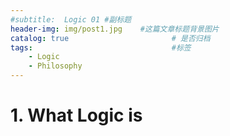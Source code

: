 ```yaml
---
#subtitle:  Logic 01 #副标题
header-img: img/post1.jpg    #这篇文章标题背景图片
catalog: true                       # 是否归档
tags:                               #标签
    - Logic
    - Philosophy
---
```


# 1. What Logic is
